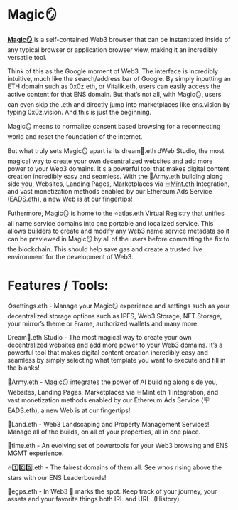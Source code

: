 # Magic🪞

[**Magic🪞**](https://magicmirror.one) is a self-contained Web3 browser that can be instantiated inside of any typical browser or application browser view, making it an incredibly versatile tool.

Think of this as the Google moment of Web3. The interface is incredibly intuitive, much like the search/address bar of Google. By simply inputting an ETH domain such as 0x0z.eth, or Vitalik.eth, users can easily access the active content for that ENS domain. But that’s not all, with Magic🪞, users can even skip the .eth and directly jump into marketplaces like ens.vision by typing 0x0z.vision. And this is just the beginning.

Magic🪞 means to normalize consent based browsing for a reconnecting world and reset the foundation of the internet.

But what truly sets Magic🪞 apart is its dream🎨.eth dWeb Studio, the most magical way to create your own decentralized websites and add more power to your Web3 domains. It's a powerful tool that makes digital content creation incredibly easy and seamless. With the 🤖Army.eth building along side you, Websites, Landing Pages, Marketplaces via [♾Mint.eth](https://www.magicmirror.one/infinitymint.eth) Integration, and vast monetization methods enabled by our Ethereum Ads Service ([EADS.eth](https://magicmirror.one/eads.eth)), a new Web is at our fingertips!

Futhermore, Magic🪞 is home to the ⭐️atlas.eth Virtual Registry that unifies all name service domains into one portable and localized service. This allows builders to create and modify any Web3 name service metadata so it can be previewed in Magic🪞 by all of the users before committing the fix to the blockchain. This should help save gas and create a trusted live environment for the development of Web3.

# Features / Tools:
:gear:settings.eth - Manage your Magic:mirror: experience and settings such as your decentralized storage options such as IPFS, Web3.Storage, NFT.Storage, your mirror’s theme or Frame, authorized wallets and many more.

Dream🎨.eth Studio - The most magical way to create your own decentralized websites and add more power to your Web3 domains. It’s a powerful tool that makes digital content creation incredibly easy and seamless by simply selecting what template you want to execute and fill in the blanks!

:robot:Army.eth - Magic:mirror: integrates the power of AI building along side you, Websites, Landing Pages, Marketplaces via :infinity:Mint.eth 1 Integration, and vast monetization methods enabled by our Ethereum Ads Service (:placard:EADS.eth), a new Web is at our fingertips!

:candy:Land.eth - Web3 Landscaping and Property Management Services! Manage all of the builds, on all of your properties, all in one place.

:toolbox:time.eth - An evolving set of powertools for your Web3 browsing and ENS MGMT experience.

:fire::one::zero::zero:.eth - The fairest domains of them all. See whos rising above the stars with our ENS Leaderboards!

:round_pushpin:egps.eth - In Web3 :vulcan_salute: marks the spot. Keep track of your journey, your assets and your favorite things both IRL and URL. (History)



